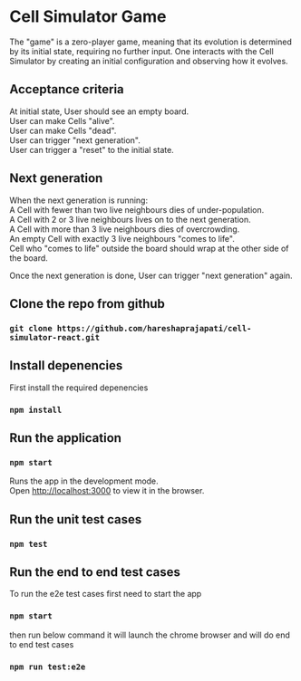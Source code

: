 # Cell Simulator Game

The "game" is a zero-player game, meaning that its evolution is determined by its initial state,
requiring no further input. One interacts with the Cell Simulator by creating an initial configuration
and observing how it evolves.

## Acceptance criteria

  At initial state, User should see an empty board.  
  User can make Cells "alive".  
  User can make Cells "dead".  
  User can trigger "next generation".  
  User can trigger a "reset" to the initial state.  

## Next generation

  When the next generation is running:  
      A Cell with fewer than two live neighbours dies of under-population.  
      A Cell with 2 or 3 live neighbours lives on to the next generation.  
      A Cell with more than 3 live neighbours dies of overcrowding.  
      An empty Cell with exactly 3 live neighbours "comes to life".  
      Cell who "comes to life" outside the board should wrap at the other side of the
      board.  

Once the next generation is done, User can trigger "next generation" again.

## Clone the repo from github

### `git clone https://github.com/hareshaprajapati/cell-simulator-react.git`

## Install depenencies

First install the required depenencies

### `npm install`

## Run the application

### `npm start`

Runs the app in the development mode.\
Open [http://localhost:3000](http://localhost:3000) to view it in the browser.

## Run the unit test cases

### `npm test`

## Run the end to end test cases

To run the e2e test cases first need to start the app

### `npm start`

then run below command it will launch the chrome browser and will do end to end test cases

### `npm run test:e2e`
